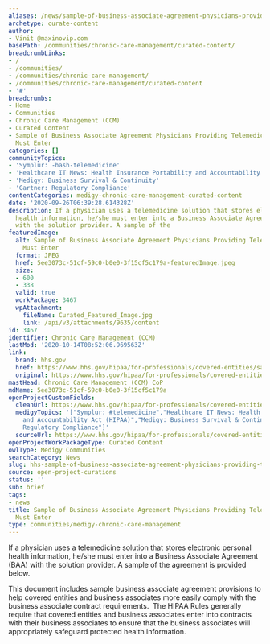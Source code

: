 ```yaml
---
aliases: /news/sample-of-business-associate-agreement-physicians-providing-telemedicine-solutions-must-enter
archetype: curate-content
author:
- Vinit @maxinovip.com
basePath: /communities/chronic-care-management/curated-content/
breadcrumbLinks:
- /
- /communities/
- /communities/chronic-care-management/
- /communities/chronic-care-management/curated-content
- '#'
breadcrumbs:
- Home
- Communities
- Chronic Care Management (CCM)
- Curated Content
- Sample of Business Associate Agreement Physicians Providing Telemedicine Solutions
  Must Enter
categories: []
communityTopics:
- 'Symplur: -hash-telemedicine'
- 'Healthcare IT News: Health Insurance Portability and Accountability Act (HIPAA)'
- 'Medigy: Business Survival & Continuity'
- 'Gartner: Regulatory Compliance'
contentCategories: medigy-chronic-care-management-curated-content
date: '2020-09-26T06:39:28.614328Z'
description: If a physician uses a telemedicine solution that stores electronic personal
  health information, he/she must enter into a Business Associate Agreement (BAA)
  with the solution provider. A sample of the
featuredImage:
  alt: Sample of Business Associate Agreement Physicians Providing Telemedicine Solutions
    Must Enter
  format: JPEG
  href: 5ee3073c-51cf-59c0-b0e0-3f15cf5c179a-featuredImage.jpeg
  size:
  - 600
  - 338
  valid: true
  workPackage: 3467
  wpAttachment:
    fileName: Curated_Featured_Image.jpg
    link: /api/v3/attachments/9635/content
id: 3467
identifier: Chronic Care Management (CCM)
lastMod: '2020-10-14T08:52:06.969563Z'
link:
  brand: hhs.gov
  href: https://www.hhs.gov/hipaa/for-professionals/covered-entities/sample-business-associate-agreement-provisions/index.html
  original: https://www.hhs.gov/hipaa/for-professionals/covered-entities/sample-business-associate-agreement-provisions/index.html
mastHead: Chronic Care Management (CCM) CoP
mdName: 5ee3073c-51cf-59c0-b0e0-3f15cf5c179a
openProjectCustomFields:
  cleanUrl: https://www.hhs.gov/hipaa/for-professionals/covered-entities/sample-business-associate-agreement-provisions/index.html
  medigyTopics: '["Symplur: #telemedicine","Healthcare IT News: Health Insurance Portability
    and Accountability Act (HIPAA)","Medigy: Business Survival & Continuity","Gartner:
    Regulatory Compliance"]'
  sourceUrl: https://www.hhs.gov/hipaa/for-professionals/covered-entities/sample-business-associate-agreement-provisions/index.html
openProjectWorkPackageType: Curated Content
owlType: Medigy Communities
searchCategory: News
slug: hhs-sample-of-business-associate-agreement-physicians-providing-telemedicine-solutions-must-enter
source: open-project-curations
status: ''
sub: brief
tags:
- news
title: Sample of Business Associate Agreement Physicians Providing Telemedicine Solutions
  Must Enter
type: communities/medigy-chronic-care-management
---
```


<p>If a physician uses a telemedicine solution that stores electronic personal health information, he/she must enter into a Business Associate Agreement (BAA) with the solution provider. A sample of the agreement is provided below.</p><p>This document includes sample business associate agreement provisions to help covered entities and business associates more easily comply with the business associate contract requirements.&nbsp; The HIPAA Rules generally require that covered entities and business associates enter into contracts with their business associates to ensure that the business associates will appropriately safeguard protected health information.&nbsp;</p>